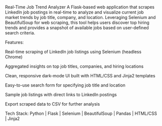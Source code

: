 Real-Time Job Trend Analyzer
A Flask-based web application that scrapes LinkedIn job postings in real-time to analyze and visualize current job market trends by job title, company, and location. Leveraging Selenium and BeautifulSoup for web scraping, this tool helps users discover top hiring trends and provides a snapshot of available jobs based on user-defined search criteria.

Features:

Real-time scraping of LinkedIn job listings using Selenium (headless Chrome)

Aggregated insights on top job titles, companies, and hiring locations

Clean, responsive dark-mode UI built with HTML/CSS and Jinja2 templates

Easy-to-use search form for specifying job title and location

Sample job listings with direct links to LinkedIn postings

Export scraped data to CSV for further analysis

Tech Stack:
Python | Flask | Selenium | BeautifulSoup | Pandas | HTML/CSS | Jinja2

